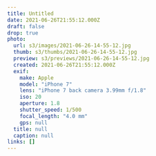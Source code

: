 ```yaml
---
title: Untitled
date: 2021-06-26T21:55:12.000Z
draft: false
drop: true
photo:
  url: s3/images/2021-06-26-14-55-12.jpg
  thumb: s3/thumbs/2021-06-26-14-55-12.jpg
  preview: s3/previews/2021-06-26-14-55-12.jpg
  created: 2021-06-26T21:55:12.000Z
  exif:
    make: Apple
    model: "iPhone 7"
    lens: "iPhone 7 back camera 3.99mm f/1.8"
    iso: 20
    aperture: 1.8
    shutter_speed: 1/500
    focal_length: "4.0 mm"
    gps: null
  title: null
  caption: null
links: []
---
```


